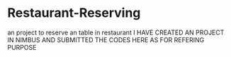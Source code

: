 # Restaurant-Reserving
an project to reserve an table in restaurant
I HAVE CREATED AN PROJECT IN NIMBUS AND SUBMITTED THE CODES HERE AS FOR REFERING PURPOSE
